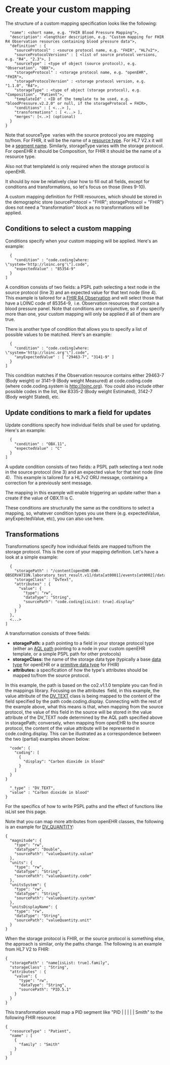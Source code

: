 # Create your custom mapping

The structure of a custom mapping specification looks like the following:


```{
  "name": <short name, e.g. "FHIR Blood Pressure Mapping">,
  "description": <lengthier description, e.g. "Custom mapping for FHIR R4 Observation resources containing blood pressure data">,
  "definition" : {
    "sourceProtocol" : <source protocol name, e.g. "FHIR", "HL7v2">,
    "sourceProtocolVersions" : [ <list of source protocol versions, e.g. "R4", "2.3">, ]
    "sourceType" : <type of object (source protocol), e.g. "Observation", "OBX">,
    "storageProtocol" : <storage protocol name, e.g. "openEHR", "FHIR">,
    "storageProtocolVersion" : <storage protocol version, e.g. "1.1.0", "R4">,
    "storageType" : <type of object (storage protocol), e.g. "Composition", "Patient">,
    "templateId" : <ID of the template to be used, e.g. "bloodPressure.v2.2.0" or null, if the storageProtocol = FHIR>,
    "conditions" : [ <...> ],
    "transformations" : [ <...> ],
    "merges": [<..>] (optional)
  }
}
```

Note that sourceType  varies with the source protocol you are mapping to/from. For FHIR, it will be the name of a [resource type](https://hl7.org/fhir/resourcelist.html). For HL7 V2.x it will be a [segment name](https://www.hl7.eu/HL7v2x/v24/std24/AppendixA.htm). Similarly, storageType varies with the storage protocol. For openEHR it should be Composition, for FHIR it should be the name of a resource type.

Also not that templateId is only required when the storage protocol is openEHR.

It should by now be relatively clear how to fill out all fields, except for conditions and transformations, so let's focus on those (lines 9-10).

A custom mapping definition for FHIR resources, which should be stored in the demographic store (sourceProtocol = "FHIR"; storageProtocol = "FHIR") does not need a "transformation" block as no transformations will be applied.

## Conditions to select a custom mapping

Conditions specify when your custom mapping will be applied. Here's an example:

```"conditions" : [
  {
    "condition" : "code.coding[where: \"system='http://loinc.org'\"].code",
    "expectedValue" : "85354-9"
  }
]
```

A condition consists of two fields: a PSPL path selecting a text node in the source protocol (line 3) and an expected value for that text node (line 4). This example is tailored for a [FHIR R4 Observation](https://hl7.org/fhir/R4/observation.html) and will select those that have a LOINC code of 85354-9,  i.e. Observation resources that contain a blood pressure panel. Note that conditions are conjunctive, so if you specify more than one, your custom mapping will only be applied if all of them are true.

There is another type of condition that allows you to specify a list of possible values to be matched. Here's an example:

``` "conditions" : [
  {
    "condition" : "code.coding[where: \"system='http://loinc.org'\"].code",
    "anyExpectedValue" : [ "29463-7", "3141-9" ]
  }
]
````

This condition matches if the Observation resource contains either 29463-7 (Body weight) or 3141-9 (Body weight Measured) at code.coding.code (where code.coding.system is http://loinc.org). You could also include other possible codes in the list, like 8335-2 (Body weight Estimated), 3142-7 (Body weight Stated), etc.

## Update conditions to mark a field for updates

Update conditions specify how individual fields shall be used for updating. Here's an example:

```"updateConditions" : [
  {
    "condition" : "OBX.11",
    "expectedValue" : "C"
  }
]
```

A update condition consists of two fields: a PSPL path selecting a text node in the source protocol (line 3) and an expected value for that text node (line 4). 
This example is tailored for a HL7v2 ORU message, containing a correction for a previously sent message.

The mapping in this example will enable triggering an update rather than a create if the value of OBX.11 is C.

These conditions are structurally the same as the conditions to select a mapping, so, whatever condition types you use there (e.g. expectedValue, anyExpectedValue, etc), you can also use here.

## Transformations

Transformations specify how individual fields are mapped to/from the storage protocol. This is the core of your mapping definition. Let's have a look at a simple example:

```"transformations" : [
  {
    "storagePath" : "/content[openEHR-EHR-OBSERVATION.laboratory_test_result.v1]/data[at0001]/events[at0002]/data[at0003]/items[at0005]/value",
    "storageClass" : "DvText",
    "attributes" : {
      "value": {
        "type": "rw",
        "dataType": "String",
        "sourcePath": "code.coding[isList: true].display"
      }
    }
  },
  <...>
]
```

A transformation consists of three fields:
* **storagePath:** a path pointing to a field in your storage protocol type (either an [AQL path](https://specifications.openehr.org/releases/QUERY/latest/AQL.html) pointing to a node in your custom openEHR template, or a simple PSPL path for other protocols)
* **storageClass:** the name of the storage data type (typically a base [data type](https://specifications.openehr.org/releases/RM/latest/data_types.html) for openEHR or a [primitive data type](https://hl7.org/fhir/R4/datatypes.html#primitive) for FHIR)
* **attributes:** a specification of how the type's attributes should be mapped to/from the source protocol.

In this example, the path is based on the co2.v1.1.0 template you can find in the mappings library. Focusing on the attributes  field, in this example, the value attribute of the [DV_TEXT](https://specifications.openehr.org/releases/RM/latest/data_types.html#_dv_text_class) class is being mapped to the content of the field specified by the path code.coding.display. Connecting with the rest of the example above, what this means is that, when mapping from the source protocol, the value of this field in the source will be stored in the value attribute of the DV_TEXT node determined by the AQL path specified above in storagePath; conversely, when mapping from openEHR to the source protocol, the content of the value attribute will be represented in code.coding.display. This can be illustrated as a correspondence between the two (partial) examples shown below:

```{
  "code": {
    "coding": [
      {
        "display": "Carbon dioxide in blood"
      }
    ]
  }
}
```

```{
  "_type" : "DV_TEXT",
  "value" : "Carbon dioxide in blood"
}
```

For the specifics of how to write PSPL paths and the effect of functions like isList see this page.

Note that you can map more attributes from openEHR classes, the following is an example for [DV_QUANTITY](https://specifications.openehr.org/releases/RM/latest/data_types.html#_dv_quantity_class):

````
{
  "magnitude": {
    "type": "rw",
    "dataType": "Double",
    "sourcePath": "valueQuantity.value"
  },
  "units": {
    "type": "rw",
    "dataType": "String",
    "sourcePath": "valueQuantity.code"
  },
  "unitsSystem": {
    "type": "rw",
    "dataType": "String",
    "sourcePath": "valueQuantity.system"
  },
  "unitsDisplayName": {
    "type": "rw",
    "dataType": "String",
    "sourcePath": "valueQuantity.unit"
  }
}
`````

When the storage protocol is FHIR, or the source protocol is something else, the approach is similar, only the paths change. The following is an example from HL7 V2 to FHIR:

```
{
  "storagePath" : "name[isList: true].family",
  "storageClass" : "String",
  "attributes" : {
    "value": {
      "type": "rw",
      "dataType": "String",
      "sourcePath": "PID.5.1"
    }
  }
}
```

This transformation would map a PID segment like "PID | | | | | Smith" to the following FHIR resource:

````
{
  "resourceType" : "Patient",
  "name" : [
    {
      "family" : "Smith"
    }
  ]
}
````


